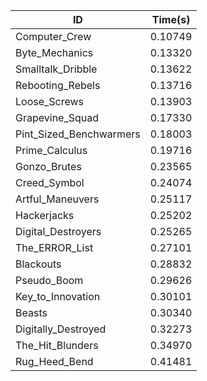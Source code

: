 |ID|Time(s)|
|-|-|
|Computer_Crew|0.10749|
|Byte_Mechanics|0.13320|
|Smalltalk_Dribble|0.13622|
|Rebooting_Rebels|0.13716|
|Loose_Screws|0.13903|
|Grapevine_Squad|0.17330|
|Pint_Sized_Benchwarmers|0.18003|
|Prime_Calculus|0.19716|
|Gonzo_Brutes|0.23565|
|Creed_Symbol|0.24074|
|Artful_Maneuvers|0.25117|
|Hackerjacks|0.25202|
|Digital_Destroyers|0.25265|
|The_ERROR_List|0.27101|
|Blackouts|0.28832|
|Pseudo_Boom|0.29626|
|Key_to_Innovation|0.30101|
|Beasts|0.30340|
|Digitally_Destroyed|0.32273|
|The_Hit_Blunders|0.34970|
|Rug_Heed_Bend|0.41481|
